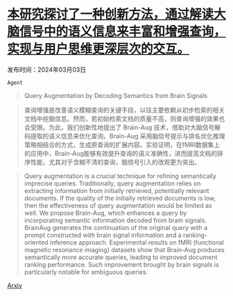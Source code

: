 # [本研究探讨了一种创新方法，通过解读大脑信号中的语义信息来丰富和增强查询，实现与用户思维更深层次的交互。](https://arxiv.org/abs/2402.15708)

发布时间：2024年03月03日

`Agent`

> Query Augmentation by Decoding Semantics from Brain Signals

> 查询增强是改善语义模糊查询的关键手段，以往主要依赖从初步检索的相关文档中挖掘信息。然而，若初始检索文档的质量不高，则查询增强的效果也会受限。为此，我们创新性地提出了 Brain-Aug 技术，借助对大脑信号解码提取的语义信息来优化查询。Brain-Aug 采用脑信号提示与排名优化推理策略相结合的方式，生成原查询的扩展内容。实验证明，在fMRI数据集上的应用中，Brain-Aug能够有效提升查询的语义准确性，进而提高文档的排序性能，尤其对于含糊不清的查询，脑信号引入的改观更为突出。

> Query augmentation is a crucial technique for refining semantically imprecise queries. Traditionally, query augmentation relies on extracting information from initially retrieved, potentially relevant documents. If the quality of the initially retrieved documents is low, then the effectiveness of query augmentation would be limited as well. We propose Brain-Aug, which enhances a query by incorporating semantic information decoded from brain signals. BrainAug generates the continuation of the original query with a prompt constructed with brain signal information and a ranking-oriented inference approach. Experimental results on fMRI (functional magnetic resonance imaging) datasets show that Brain-Aug produces semantically more accurate queries, leading to improved document ranking performance. Such improvement brought by brain signals is particularly notable for ambiguous queries.

[Arxiv](https://arxiv.org/abs/2402.15708)